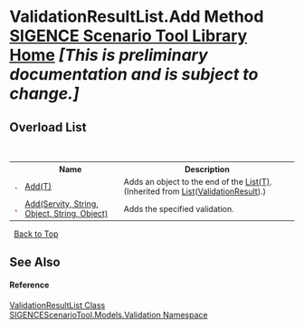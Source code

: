 # ValidationResultList.Add Method <a href="https://github.com/ObiWanLansi/SIGENCE-Scenario-Tool">SIGENCE Scenario Tool Library Home</a> _**\[This is preliminary documentation and is subject to change.\]**_


## Overload List
&nbsp;<table><tr><th></th><th>Name</th><th>Description</th></tr><tr><td>![Public method](media/pubmethod.gif "Public method")</td><td><a href="http://msdn2.microsoft.com/en-us/library/3wcytfd1" target="_blank">Add(T)</a></td><td>
Adds an object to the end of the <a href="http://msdn2.microsoft.com/en-us/library/6sh2ey19" target="_blank">List(T)</a>.
 (Inherited from <a href="http://msdn2.microsoft.com/en-us/library/6sh2ey19" target="_blank">List</a>(<a href="555e5896-ea95-ba52-e7f6-ec5d7adb80e8.md">ValidationResult</a>).)</td></tr><tr><td>![Public method](media/pubmethod.gif "Public method")</td><td><a href="d512b02c-3ae2-3c4b-ef50-fb40495d0f58.md">Add(Servity, String, Object, String, Object)</a></td><td>
Adds the specified validation.</td></tr></table>&nbsp;
<a href="#validationresultlist.add-method">Back to Top</a>

## See Also


#### Reference
<a href="df707a50-45c8-a22d-ff4e-a58cc930271b.md">ValidationResultList Class</a><br /><a href="c1935188-4c62-0b74-35e9-17e598460e6b.md">SIGENCEScenarioTool.Models.Validation Namespace</a><br />